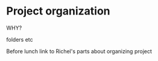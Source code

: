 # Project organization

WHY?

folders etc

Before lunch
link to Richel's parts about organizing project
